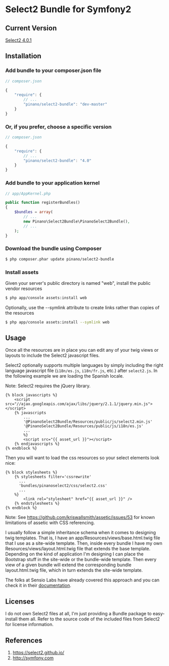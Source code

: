 # Select2 Bundle for Symfony2

## Current Version

[Select2 4.0.1](https://select2.github.io/)

## Installation

### Add bundle to your composer.json file

``` js
// composer.json

{
    "require": {
        // ...
        "pinano/select2-bundle": "dev-master"
    }
}
```

### Or, if you prefer, choose a specific version

``` js
// composer.json

{
    "require": {
        // ...
        "pinano/select2-bundle": "4.0"
    }
}
```

### Add bundle to your application kernel

``` php
// app/AppKernel.php

public function registerBundles()
{
    $bundles = array(
        // ...
        new Pinano\Select2Bundle\PinanoSelect2Bundle(),
        // ...
    );
}
```

### Download the bundle using Composer

``` bash
$ php composer.phar update pinano/select2-bundle
```

### Install assets

Given your server's public directory is named "web", install the public vendor resources

``` bash
$ php app/console assets:install web
```

Optionally, use the --symlink attribute to create links rather than copies of the resources

``` bash
$ php app/console assets:install --symlink web
```

## Usage

Once all the resources are in place you can edit any of your twig views or layouts to include the Select2
javascript files.

Select2 optionally supports multiple languages by simply including the right language javascript file 
(`i18n/es.js`, `i18n/fr.js`, etc.) after `select2.js`. In the following example we are loading the Spanish locale.

Note: Select2 requires the jQuery library.

``` twig
{% block javascripts %}
    <script src="//ajax.googleapis.com/ajax/libs/jquery/2.1.1/jquery.min.js"></script>
    {% javascripts
        ...
        '@PinanoSelect2Bundle/Resources/public/js/select2.min.js'
        '@PinanoSelect2Bundle/Resources/public/js/i18n/es.js'
        ...
        %}
        <script src="{{ asset_url }}"></script>
    {% endjavascripts %}
{% endblock %}
```

Then you will want to load the css resources so your select elements look nice:

``` twig
{% block stylesheets %}
    {% stylesheets filter='cssrewrite'
      ...
      'bundles/pinanoselect2/css/select2.css'
      ...
    %}
        <link rel="stylesheet" href="{{ asset_url }}" />
    {% endstylesheets %}
{% endblock %}
```

Note: See https://github.com/kriswallsmith/assetic/issues/53 for known limitations of assetic with CSS referencing.

I usually follow a simple inheritance schema when it comes to designing twig templates. That is, I have an
app/Resources/views/base.html.twig file that I use as a site-wide template. Then, inside every bundle I have
my own Resources/views/layout.html.twig file that extends the base template. Depending on the kind of application
I'm designing I can place the Bootstrap stuff in the site-wide or the bundle-wide template. Then every view of a
given bundle will extend the corresponding bundle layout.html.twig file, which in turn extends the site-wide template.

The folks at Sensio Labs have already covered this approach and you can check it in their
[documentation](http://twig.sensiolabs.org/doc/templates.html#template-inheritance).

## Licenses

I do not own Select2 files at all, I'm just providing a Bundle package to easy-install them all.
Refer to the source code of the included files from Select2 for license information.

## References

1. https://select2.github.io/
2. http://symfony.com
